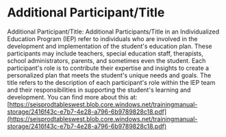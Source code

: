 # Additional Participant/Title
Additional Participant/Title: Additional Participants/Title in an Individualized Education Program (IEP) refer to individuals who are involved in the development and implementation of the student's education plan. These participants may include teachers, special education staff, therapists, school administrators, parents, and sometimes even the student. Each participant's role is to contribute their expertise and insights to create a personalized plan that meets the student's unique needs and goals. The title refers to the description of each participant's role within the IEP team and their responsibilities in supporting the student's learning and development.
You can find more about this at: [https://seisprodtableswest.blob.core.windows.net/trainingmanual-storage/2416f43c-e7b7-4e28-a796-6b9789828c18.pdf](https://seisprodtableswest.blob.core.windows.net/trainingmanual-storage/2416f43c-e7b7-4e28-a796-6b9789828c18.pdf)